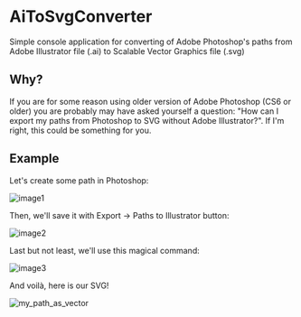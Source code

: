 # AiToSvgConverter
Simple console application for converting of Adobe Photoshop's paths from Adobe Illustrator file (.ai) to Scalable Vector Graphics file (.svg)

## Why?
If you are for some reason using older version of Adobe Photoshop (CS6 or older) you are probably may have asked yourself a question: "How can I export my paths from Photoshop to SVG without Adobe Illustrator?". If I'm right, this could be something for you.

## Example

Let's create some path in Photoshop:

![image1](https://user-images.githubusercontent.com/17888685/160930439-6b4c41ab-f8e9-47b7-bd94-3af4267e9b15.jpg)

Then, we'll save it with Export -> Paths to Illustrator button:

![image2](https://user-images.githubusercontent.com/17888685/160931153-8d7c6d34-4abe-493f-9147-3a8cc0b96658.jpg)

Last but not least, we'll use this magical command:

![image3](https://user-images.githubusercontent.com/17888685/160932166-b310c4bb-2f59-4cf9-b8c2-33d3252b7694.jpg)

And voilà, here is our SVG!

![my_path_as_vector](https://user-images.githubusercontent.com/17888685/160932273-c72a7cf8-78d9-4362-aac9-5cdad6adfb37.svg)
